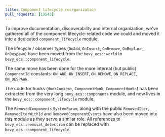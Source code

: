 ```yaml
---
title: Component lifecycle reorganization
pull_requests: [19543]
---
```


To improve documentation, discoverability and internal organization, we've gathered all of the component lifecycle-related code we could and moved it into a dedicated `component_lifecycle` module.

The lifecycle / observer types (`OnAdd`, `OnInsert`, `OnRemove`, `OnReplace`, `OnDespawn`) have been moved from the `bevy_ecs::world` to `bevy_ecs::component_lifecycle`.

The same move has been done for the more internal (but public) `ComponentId` constants: `ON_ADD`, `ON_INSERT`, `ON_REMOVE`, `ON_REPLACE`, `ON_DESPAWN`.

The code for hooks (`HookContext`, `ComponentHook`, `ComponentHooks`) has been extracted from the very long `bevy_ecs::components` module, and now lives in the `bevy_ecs::component_lifecycle` module.

The `RemovedComponents` `SystemParam`, along with the public `RemovedIter`, `RemovedIterWithId` and `RemovedComponentEvents` have also been moved into this module as they serve a similar role. All references to `bevy_ecs::removal_detection` can be replaced with `bevy_ecs::component_lifecycle`.
